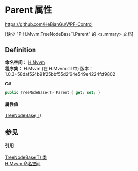 # Parent 属性
https://github.com/HeBianGu/WPF-Control

\[缺少 "P:H.Mvvm.TreeNodeBase`1.Parent" 的 &lt;summary&gt; 文档\]



## Definition
**命名空间：** <a href="2171cdff-f9c4-6682-6b3e-a29f9cee4c25">H.Mvvm</a>  
**程序集：** H.Mvvm (在 H.Mvvm.dll 中) 版本：1.0.3+58daf524b91f25bbf55d2f64e549e4224fcf9802

**C#**
``` C#
public TreeNodeBase<T> Parent { get; set; }
```



#### 属性值
<a href="cd2942e1-1fac-7bc2-276a-338ddf1d52be">TreeNodeBase</a>(<a href="cd2942e1-1fac-7bc2-276a-338ddf1d52be">T</a>)

## 参见


#### 引用
<a href="cd2942e1-1fac-7bc2-276a-338ddf1d52be">TreeNodeBase(T) 类</a>  
<a href="2171cdff-f9c4-6682-6b3e-a29f9cee4c25">H.Mvvm 命名空间</a>  
